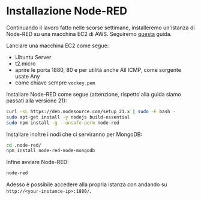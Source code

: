 # Installazione Node-RED

Continuando il lavoro fatto nelle scorse settimane, installeremo un'istanza di Node-RED su una macchina EC2 di AWS. Seguiremo [questa](https://nodered.org/docs/getting-started/aws#running-on-elastic-beanstalk-with-high-availability) guida.

Lanciare una macchina EC2 come segue:

- Ubuntu Server
- t2.micro
- aprire le porta 1880, 80 e per utilità anche All ICMP, come sorgente usate Any
- come chiave sempre `vockey.pem`

Installare Node-RED come segue (attenzione, rispetto alla guida siamo passati alla versione 21):

```sh
curl -sL https://deb.nodesource.com/setup_21.x | sudo -E bash -
sudo apt-get install -y nodejs build-essential
sudo npm install -g --unsafe-perm node-red
```

Installare inoltre i nodi che ci serviranno per MongoDB:

```sh
cd .node-red/
npm install node-red-node-mongodb
```

Infine avviare Node-RED:

```sh
node-red
```

Adesso è possibile accedere alla propria istanza con andando su `http://<your-instance-ip>:1880/`.

